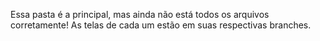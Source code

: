 Essa pasta é a principal, mas ainda não está todos os arquivos corretamente! As telas de cada um estão em suas respectivas branches.
